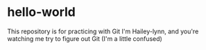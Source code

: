 # hello-world
This repository is for practicing with Git
I'm Hailey-lynn, and you're watching me try to figure out Git (I'm a little confused)
